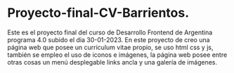 # Proyecto-final-CV-Barrientos.
Este es el proyecto final del curso de Desarrollo Frontend de Argentina programa 4.0 subido el dia 30-01-2023.
En este proyecto de creo una página web que posee un curriculum vitae propio, se uso html css y js, también se empleo el uso de iconos e imágenes, la página web posee 
entre otras cosas un menú desplegable links ancla y una galería de imágenes. 
